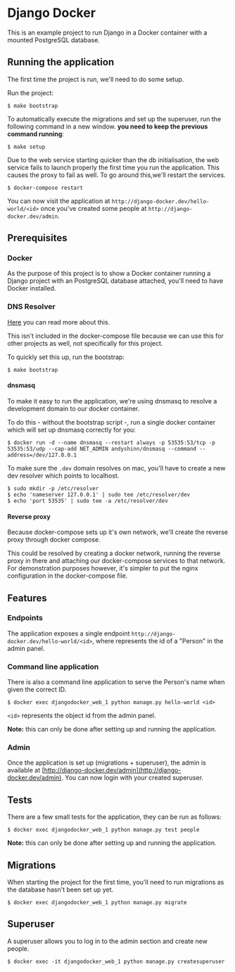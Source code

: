 # Django Docker

This is an example project to run Django in a Docker container with a mounted
PostgreSQL database.

## Running the application

The first time the project is run, we'll need to do some setup.

Run the project:

```
$ make bootstrap
```

To automatically execute the migrations and set up the superuser, run the
following command in a new window. **you need to keep the previous command
running**:

```
$ make setup
```

Due to the web service starting quicker than the db initialisation, the web
service fails to launch properly the first time you run the application. This
causes the proxy to fail as well. To go around this,we'll restart the services.

```
$ docker-compose restart
```

You can now visit the application at `http://django-docker.dev/hello-world/<id>`
once you've created some people at `http://django-docker.dev/admin`.

## Prerequisites

### Docker

As the purpose of this project is to show a Docker container running a Django
project with an PostgreSQL database attached, you'll need to have Docker
installed.

### DNS Resolver

[Here](https://adrianperez.org/improving-dev-environments-all-the-http-things/) you can read more about this.

This isn't included in the docker-compose file because we can use this for other
projects as well, not specifically for this project.

To quickly set this up, run the bootstrap:

```
$ make bootstrap
```

#### dnsmasq

To make it easy to run the application, we're using dnsmasq to resolve a
development domain to our docker container.

To do this - without the bootstrap script -, run a single docker container which
will set up dnsmasq correctly for you:

```
$ docker run -d --name dnsmasq --restart always -p 53535:53/tcp -p 53535:53/udp --cap-add NET_ADMIN andyshinn/dnsmasq --command --address=/dev/127.0.0.1
```

To make sure the `.dev` domain resolves on mac, you'll have to create a new dev
resolver which points to localhost.

```
$ sudo mkdir -p /etc/resolver
$ echo 'nameserver 127.0.0.1' | sudo tee /etc/resolver/dev
$ echo 'port 53535' | sudo tee -a /etc/resolver/dev
```

#### Reverse proxy

Because docker-compose sets up it's own network, we'll create the reverse proxy
through docker compose.

This could be resolved by creating a docker network, running the reverse proxy
in there and attaching our docker-compose services to that network. For
demonstration purposes however, it's simpler to put the nginx configuration in
the docker-compose file.

## Features

### Endpoints

The application exposes a single endpoint `http://django-docker.dev/hello-world/<id>`,
where <id> represents the id of a "Person" in the admin panel.

### Command line application

There is also a command line application to serve the Person's name when given
the correct ID.

```
$ docker exec djangodocker_web_1 python manage.py hello-world <id>
```

`<id>` represents the object id from the admin panel.

**Note:** this can only be done after setting up and running the application.

### Admin

Once the application is set up (migrations + superuser), the admin is available
at [http://django-docker.dev/admin](http://django-docker.dev/admin). You can now
login with your created superuser.

## Tests

There are a few small tests for the application, they can be run as follows:

```
$ docker exec djangodocker_web_1 python manage.py test people
```

**Note:** this can only be done after setting up and running the application.

## Migrations

When starting the project for the first time, you'll need to run migrations as
the database hasn't been set up yet.

```
$ docker exec djangodocker_web_1 python manage.py migrate
```

## Superuser

A superuser allows you to log in to the admin section and create new people.

```
$ docker exec -it djangodocker_web_1 python manage.py createsuperuser
```
